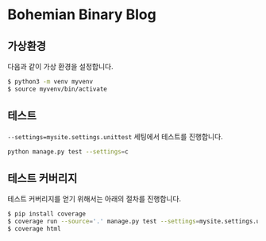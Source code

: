 # Bohemian Binary Blog

## 가상환경

다음과 같이 가상 환경을 설정합니다.

```sh
$ python3 -m venv myvenv
$ source myvenv/bin/activate
```

## 테스트

`--settings=mysite.settings.unittest` 세팅에서 테스트를 진행합니다.

```sh
python manage.py test --settings=c
```

## 테스트 커버리지

테스트 커버리지를 얻기 위해서는 아래의 절차를 진행합니다.

```sh
$ pip install coverage
$ coverage run --source='.' manage.py test --settings=mysite.settings.unittest
$ coverage html
```

